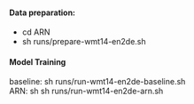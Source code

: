 #### Data preparation: 
- cd ARN
- sh runs/prepare-wmt14-en2de.sh

#### Model Training
baseline: sh runs/run-wmt14-en2de-baseline.sh  
ARN: sh sh runs/run-wmt14-en2de-arn.sh
